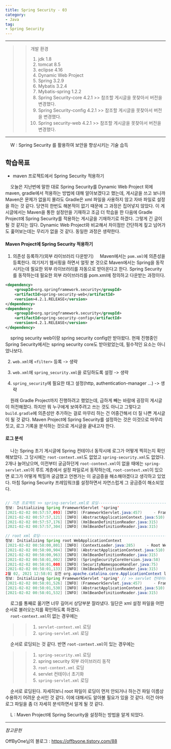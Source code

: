 ```yaml
---
title: Spring Security - 03
category:
- Java
tag:
- Spring Security
---
```


<hr/>
 
>>개발 환경
>>1. jdk 1.8
>>2. tomcat 8.5
>>3. eclipse 4.16
>>4. Dynamic Web Project
>>5. Spring 3.2.9
>>6. Mybatis 3.2.4
>>7. Mybatis-spring 1.2.2
>>8. Spring Security-core 4.2.1 >> 참조할 게시글을 못찾아서 버전을 변경했다.
>>9. Spring Security-config 4.2.1 >> 참조할 게시글을 못찾아서 버전을 변경했다.
>>10. Spring security-web 4.2.1 >> 참조할 게시글을 못찾아서 버전을 변경했다.
 
<hr/>

&nbsp;&nbsp;&nbsp;&nbsp;W : Spring Security 를 활용하여 보안을 향상시키는 기술 습득

## 학습목표
- maven 프로젝트에서 Spring Security 적용하기

&nbsp;&nbsp;&nbsp;&nbsp;오늘은 지난번에 말한 대로 Spring Security를 Dynamic Web Project 외에 maven, gradle에서 적용하는 방법에 대해 알아보겠다고 했는데, 게시글을 쓰고 보니까 Maven은 문제가 없을지 몰라도 Gradle은 xml 파일을 사용하지 않고 자바 파일로 설정을 하는 것 같다. 당연히 한번도 해본적이 없기 때문에 그 과정은 집어넣지 않았다. 이 게시글에서는 Maven을 통한 설정만을 기재하고 조금 더 학습을 한 다음에 Gradle Project에 Spring Security를 적용하는 게시글을 기재하기로 하겠다. 그렇게 긴 글이 될 것 같지는 않다. Dynamic Web Project와 비교해서 차이점만 간단하게 짚고 넘어가도 훑어보는데는 무리가 없을 것 같다. 동일한 과정은 생략한다.  

#### Maven Project에 Spring Security 적용하기

1. 의존성 등록하기(외부 라이브러리 다운받기)
&nbsp;&nbsp;&nbsp;&nbsp;Maven에서는 `pom.xml`에 의존성을 등록한다. 여기저기 웹서핑을 하면서 얼핏 본 것으로 Maven에서는 Spring을 동작시키는데 필요한 외부 라이브러리를 자동으로 받아온다고 한다. Spring Security를 동작하는데 필요한 외부 라이브러리를 pom.xml에 정의하고 다운받는 과정이다. 

```xml
<dependency>
    <groupId>org.springframework.security</groupId>
    <artifactId>spring-security-web</artifactId>
    <version>4.2.1.RELEASE</version>
</dependency>
<dependency>
    <groupId>org.springframework.security</groupId>
    <artifactId>spring-security-config</artifactId>
    <version>4.2.1.RELEASE</version>
</dependency>
```
&nbsp;&nbsp;&nbsp;&nbsp;spring security web이랑 spring security config만 받아왔다. 현재 진행중인 Spring Security에서는 spring security core도 받아왔었는데, 필수적인 요소는 아니었나보다.

2. `web.xml`에 `<filter>` 등록 -> 생략

3. `web.xml`에 `spring_security.xml`을 로딩하도록 설정 -> 생략

4. `spring_security`에 필요한 태그 설정(http, authentication-manager ...) -> 생략

&nbsp;&nbsp;&nbsp;&nbsp;원래 Gradle Project까지 진행하려고 했었는데, 급하게 빼는 바람에 굉장히 게시글이 허전해졌다. 하지만 뭐 누구에게 보여주려고 쓰는 것도 아니고 그렇다고 `build.gradle`에 의존성만 추가하는 걸로 마무리 하는 건 어중간해서 더 질 나쁜 게시글이 될 것 같다. Maven Project에 Spring Security를 설정하는 것은 이것으로 마무리 짓고, 로그 기록을 분석하는 것으로 게시글을 끝내고자 한다.  

#### 로그 분석
&nbsp;&nbsp;&nbsp;&nbsp;나는 Spring 초기 게시글에 Spring 컨테이너 동작시에 로그가 어떻게 찍히는지 확인해보았다. 그 당시에는 `root-context.xml`도 없었고 `spring-security.xml`도 없었다. 2개나 늘어났으며, 이전부터 궁금하던게 `root-context.xml`이 없을 때에는 `spring-servlet.xml`이 루트 게층에서 설정 파일로서 동작하는데, `root-context.xml`이 있으면 로그가 어떻게 찍힐까 궁금했고 언젠가는 이 궁금증을 해소해야겠다고 생각하고 있었다. 마침 Spring Security 프레임워크를 설정하면서 자연스럽게 그 궁금증이 해소되었다.  

```java

// 기존 프로젝트 >> spring-servlet.xml로 로딩---------------------------------
정보: Initializing Spring FrameworkServlet 'spring'
[2021-02-02 00:57:57,093] [INFO] (FrameworkServlet.java:457)     - FrameworkServlet 'spring': initialization started
[2021-02-02 00:57:57,121] [INFO] (AbstractApplicationContext.java:510)     - Refreshing WebApplicationContext for namespace 'spring-servlet': startup date [Tue Feb 02 00:57:57 KST 2021]; root of context hierarchy
[2021-02-02 00:57:57,176] [INFO] (XmlBeanDefinitionReader.java:315)     - Loading XML bean definitions from ServletContext resource [/WEB-INF/framework/servlet-context.xml] // 1. servelt-context.xml 로딩
[2021-02-02 00:57:57,304] [INFO] (XmlBeanDefinitionReader.java:315)     - Loading XML bean definitions from ServletContext resource [/WEB-INF/framework/spring-servlet.xml] // 2. spring-servlet.xml 로딩

// root xml 로딩--------------------------------------------------------------
정보: Initializing Spring root WebApplicationContext
[2021-02-02 00:58:00,801] [INFO] (ContextLoader.java:285)     - Root WebApplicationContext: initialization started
[2021-02-02 00:58:00,904] [INFO] (AbstractApplicationContext.java:510)     - Refreshing Root WebApplicationContext: startup date [Tue Feb 02 00:58:00 KST 2021]; root of context hierarchy
[2021-02-02 00:58:00,963] [INFO] (XmlBeanDefinitionReader.java:315)     - Loading XML bean definitions from ServletContext resource [/WEB-INF/spring/spring-security.xml] // 1. spring-security.xml 로딩
[2021-02-02 00:58:01,002] [INFO] (SpringSecurityCoreVersion.java:58)     - You are running with Spring Security Core 3.2.6.RELEASE // >> spring security 외부 라이브러리 동작
[2021-02-02 00:58:01,008] [INFO] (SecurityNamespaceHandler.java:75)     - Spring Security 'config' module version is 3.2.6.RELEASE
[2021-02-02 00:58:01,133] [INFO] (XmlBeanDefinitionReader.java:315)     - Loading XML bean definitions from ServletContext resource [/WEB-INF/spring/root-context.xml] // 2. root-context.xml 로딩
2월 02, 2021 12:58:01 오전 org.apache.catalina.core.ApplicationContext log
정보: Initializing Spring FrameworkServlet 'spring' // >> servlet 컨테이너 초기화
[2021-02-02 00:58:01,526] [INFO] (FrameworkServlet.java:457)     - FrameworkServlet 'spring': initialization started
[2021-02-02 00:58:01,530] [INFO] (AbstractApplicationContext.java:510)     - Refreshing WebApplicationContext for namespace 'spring-servlet': startup date [Tue Feb 02 00:58:01 KST 2021]; parent: Root WebApplicationContext
[2021-02-02 00:58:01,532] [INFO] (XmlBeanDefinitionReader.java:315)     - Loading XML bean definitions from ServletContext resource [/WEB-INF/framework/spring-servlet.xml] // 3. spring-servlet.xml 로딩

```

&nbsp;&nbsp;&nbsp;&nbsp;로그를 통째로 옮기면 너무 길어서 상당부분 잘라냈다. 일단은 xml 설정 파일을 어떤 순서로 불러오는지를 확인하도록 하겠다.  
&nbsp;&nbsp;&nbsp;&nbsp;`root-context.xml`이 없는 경우에는 

>>1. `servlet-context.xml` 로딩
>>2. `spring-servlet.xml` 로딩

&nbsp;&nbsp;&nbsp;&nbsp;순서로 로딩되는 것 같다. 반면 `root-context.xml`이 있는 경우에는

>>1. `spring-security.xml` 로딩
>>2. spring security 외부 라이브러리 동작
>>3. `root-context.xml` 로딩
>>4. servlet 컨테이너 초기화
>>5. `spring-servlet.xml` 로딩

&nbsp;&nbsp;&nbsp;&nbsp;순서로 로딩된다. 자세히보니 root 파일이 로딩이 먼저 안되거나 하는건 파일 이름상 수용하기 어려운 순서인 것 같다. 이에 대해서도 알아볼 필요가 있을 것 같다. 이건 아마 로그 파일을 좀 더 자세히 분석하면서 알게 될 것 같다.

&nbsp;&nbsp;&nbsp;&nbsp;L : Maven Project에 Spring Security을 설정하는 방법을 알게 되었다.

<hr>

_참고문헌_  

OffByOne님의 블로그 : <https://offbyone.tistory.com/88>
